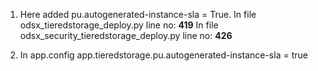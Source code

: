 1. Here added pu.autogenerated-instance-sla = True.
    In file odsx_tieredstorage_deploy.py line no: **419**
    In file odsx_security_tieredstorage_deploy.py line no: **426**

2. In app.config
    app.tieredstorage.pu.autogenerated-instance-sla = true
